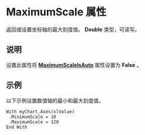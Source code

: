 
# MaximumScale 属性

返回或设置坐标轴的最大刻度值。 **Double** 类型，可读写。


## 说明

设置此属性将 **[MaximumScaleIsAuto](ca8115b8-0a45-0c88-5a5c-89c93d791452.md)** 属性设置为 **False** 。


## 示例

以下示例设置数值轴的最小和最大刻度值。


```
With myChart.Axes(xlValue) 
 .MinimumScale = 10 
 .MaximumScale = 120 
End With
```

